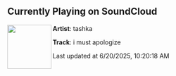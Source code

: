 ## Currently Playing on SoundCloud

[<img align="left" width="100" src="https://i1.sndcdn.com/artworks-5zUCzeT7vfBYNDLV-QYAdRQ-t500x500.jpg">](https://soundcloud.com/tashkamusiccc/i-must-apologize)

**Artist**: tashka 

**Track**: i must apologize

Last updated at 6/20/2025, 10:20:18 AM
